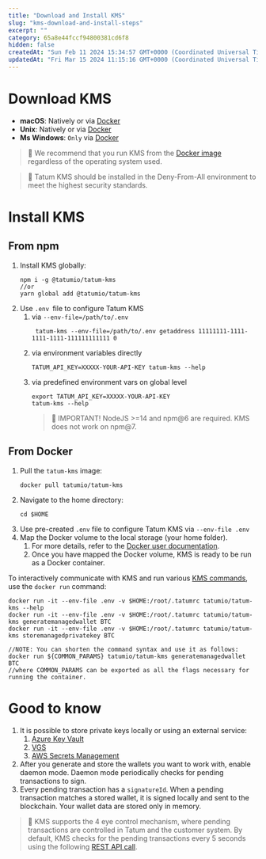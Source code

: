```yaml
---
title: "Download and Install KMS"
slug: "kms-download-and-install-steps"
excerpt: ""
category: 65a8e44fccf94800381cd6f8
hidden: false
createdAt: "Sun Feb 11 2024 15:34:57 GMT+0000 (Coordinated Universal Time)"
updatedAt: "Fri Mar 15 2024 11:15:16 GMT+0000 (Coordinated Universal Time)"
---
```

# Download KMS

- **macOS**: Natively or via [Docker](https://hub.docker.com/repository/docker/tatumio/tatum-kms)
- **Unix**: Natively or via [Docker](https://hub.docker.com/repository/docker/tatumio/tatum-kms)
- **Ms Windows**: `Only` via [Docker](https://hub.docker.com/repository/docker/tatumio/tatum-kms)

> 📘 We recommend that you run KMS from the [Docker image](https://hub.docker.com/repository/docker/tatumio/tatum-kms) regardless of the operating system used.

> 🚧 Tatum KMS should be installed in the Deny-From-All environment to meet the highest security standards.

# Install KMS

## From npm

1. Install KMS globally:
   ```Text CLI
   npm i -g @tatumio/tatum-kms
   //or
   yarn global add @tatumio/tatum-kms
   ```
2. Use `.env `file to configure Tatum KMS
   1. via `--env-file=/path/to/.env`
      ```Text CLI
       tatum-kms --env-file=/path/to/.env getaddress 11111111-1111-1111-1111-111111111111 0
      ```
   2. via environment variables directly
      ```Text CLI
      TATUM_API_KEY=XXXXX-YOUR-API-KEY tatum-kms --help
      ```
   3. via predefined environment vars on global level
      ```Text CLI
      export TATUM_API_KEY=XXXXX-YOUR-API-KEY  
      tatum-kms --help
      ```
      > 🚧 IMPORTANT! NodeJS >=14 and npm@6 are required. KMS does not work on npm@7.

## From Docker

1. Pull the `tatum-kms` image:
   ```Text CLI
   docker pull tatumio/tatum-kms
   ```
2. Navigate to the home directory:
   ```Text CLI
   cd $HOME
   ```
3. Use pre-created `.env` file to configure Tatum KMS via `--env-file .env`
4. Map the Docker volume to the local storage (your home folder).
   1. For more details, refer to the [Docker user documentation](https://docs.docker.com/storage/volumes/).
   2. Once you have mapped the Docker volume, KMS is ready to be run as a Docker container.

To interactively communicate with KMS and run various [KMS commands](https://github.com/tatumio/tatum-kms?tab=readme-ov-file#kms-commands), use the `docker run` command:

```Text CLI
docker run -it --env-file .env -v $HOME:/root/.tatumrc tatumio/tatum-kms --help
docker run -it --env-file .env -v $HOME:/root/.tatumrc tatumio/tatum-kms generatemanagedwallet BTC
docker run -it --env-file .env -v $HOME:/root/.tatumrc tatumio/tatum-kms storemanagedprivatekey BTC

//NOTE: You can shorten the command syntax and use it as follows:
docker run ${COMMON_PARAMS} tatumio/tatum-kms generatemanagedwallet BTC
//where COMMON_PARAMS can be exported as all the flags necessary for running the container.
```

# Good to know

1. It is possible to store private keys locally or using an external service:
   1. [Azure Key Vault](https://azure.microsoft.com/en-us/services/key-vault/)
   2. [VGS](https://www.verygoodsecurity.com/)
   3. [AWS Secrets Management](https://aws.amazon.com/secrets-manager/)
2. After you generate and store the wallets you want to work with, enable daemon mode. Daemon mode periodically checks for pending transactions to sign.
3. Every pending transaction has a `signatureId`. When a pending transaction matches a stored wallet, it is signed locally and sent to the blockchain. Your wallet data are stored only in memory.

> 📘 KMS supports the 4 eye control mechanism, where pending transactions are controlled in Tatum and the customer system. By default, KMS checks for the pending transactions every 5 seconds using the following [REST API call](https://apidoc.tatum.io/tag/Key-Management-System/#operation/GetPendingTransactionsToSign).
